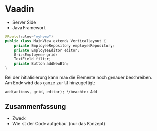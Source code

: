 
# Vaadin
- Server Side
- Java Framework

```swift
@Route(value="myhome")
public class MainView extends VerticalLayout {
    private EmployeeRepository employeeRepository;
    private EmployeeEditor editor;
    Grid<Employee> grid;
    TextField filter;
    private Button addNewBtn;
}
```

Bei der initialisierung kann man die Elemente noch genauer beschreiben. Am Ende wird das ganze zur UI hinzugefügt:

```
add(actions, grid, editor); //beachte: Add
```

## Zusammenfassung
- Zweck
- Wie ist der Code aufgebaut (nur das Konzept)